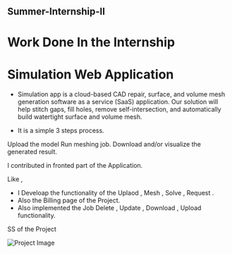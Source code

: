## Summer-Internship-II

# Work Done In the Internship

# Simulation Web Application

- Simulation app is a cloud-based CAD repair, surface, and volume mesh generation software as a service (SaaS) application. Our solution will help stitch gaps, fill holes, remove self-intersection, and automatically build watertight surface and volume mesh.

- It is a simple 3 steps process.

Upload the model 
Run meshing job.
Download and/or visualize the generated result.

I contributed in fronted part of the Application.

Like ,

- I Develoap the functionality of the Uplaod , Mesh , Solve , Request .
- Also the Billing page of the Project.
- Also implemented the Job Delete , Update , Download , Upload functionality.

SS of the Project


![Project Image](https://miro.medium.com/max/875/1*EgZRSnoanRGMC6PsmVAlRw.png)
